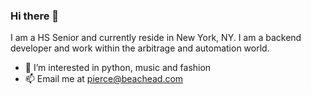 ### Hi there 👋

I am a HS Senior and currently reside in New York, NY. I am a backend developer and work within the arbitrage and automation world.

- 👀 I’m interested in python, music and fashion
- 📫 Email me at pierce@beachead.com
